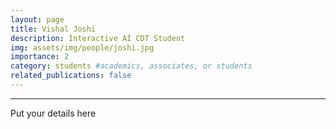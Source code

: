 ```yaml
---
layout: page
title: Vishal Joshi
description: Interactive AI CDT Student
img: assets/img/people/joshi.jpg
importance: 2
category: students #academics, associates, or students
related_publications: false
---
```

---

Put your details here
